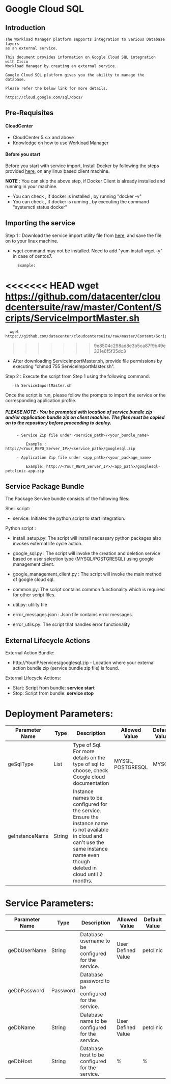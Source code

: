 # Google Cloud SQL

## Introduction

    The Workload Manager platform supports integration to various Database layers 
    as an external service.

    This document provides information on Google Cloud SQL integration with Cisco
    Workload Manager by creating an external service.

    Google Cloud SQL platform gives you the ability to manage the database.

    Please refer the below link for more details.

    https://cloud.google.com/sql/docs/
## Pre-Requisites

#### CloudCenter
- CloudCenter 5.x.x and above
- Knowledge on how to use Workload Manager

#### Before you start
Before you start with service import, Install Docker by following the steps provided [here](https://wwwin-github.cisco.com/CloudCenterSuite/Content-Factory/raw/master/dockerimages/Steps%20for%20Installation%20of%20Docker%20CE%20on%20CentOS7_V2.docx), on any linux based client machine.

**NOTE** : You can skip the above step, if Docker Client is already installed and running in your machine. 
- You can check , if docker is installed , by running "docker -v"
- You can check , if docker is running , by executing the command "systemctl status docker"

## Importing the service

Step 1 : Download the service import utility file  from [here](https://raw.githubusercontent.com/datacenter/cloudcentersuite/master/Content/Scripts/ServiceImportMaster.sh), and save the file on to your linux machine.
- wget command may not be installed. Need to add "yum install wget -y" in case of centos7.

	    Example: 
<<<<<<< HEAD
        wget https://github.com/datacenter/cloudcentersuite/raw/master/Content/Scripts/ServiceImportMaster.sh
=======
      wget https://github.com/datacenter/cloudcentersuite/raw/master/Content/Scripts/ServiceImportMaster.sh
>>>>>>> 9e8504c298ad8e3b5ca87f9b49e331e6f5f35dc3
				
- After downloading ServiceImportMaster.sh, provide file permissions by executing "chmod 755 ServiceImportMaster.sh".

Step 2 : Execute the script from Step 1 using the following command.

        sh ServiceImportMaster.sh

Once the script is run, please follow the prompts to import the service or the corresponding application profile.


##### PLEASE NOTE : You be prompted with location of service bundle zip and/or application bundle zip on client machine. The files must be copied on to the repository before proceeding to deploy.

         - Service Zip file under <service_path>/<your_bundle_name>
                    
             Example : http://<Your_REPO_Server_IP>/<service_path>/googlesql.zip 
    
         - Application Zip file under <app_path>/<your_package_name>
            
             Example: http://<Your_REPO_Server_IP>/<app_path>/googlesql-petclinic-app.zip
   
## Service Package Bundle

The Package Service bundle consists of the following files:

Shell script:

- service: Initiates the python script to start integration.

Python script :

- install_setup.py: The script will install necessary python packages also invokes external life cycle action.

- google_sql.py : The script will invoke the creation and deletion service based on user selection type (MYSQL/POSTGRESQL) using google management client.

- google_management_client.py : The script will invoke the main method of google cloud sql.

- common.py: The script contains common functionality which is required for other script files.

- util.py: utility file

- error_messages.json : Json file contains error messages.

- error_utils.py: The script that handles error functionality

## External Lifecycle Actions 

External Action Bundle:  
 - http://YourIP/services/googlesql.zip - Location where your external action bundle zip (service bundle zip file) is found.
 
External Lifecycle Actions: 
 - Start: Script from bundle: **service start**
 - Stop: Script from bundle: **service stop** 

#  Deployment Parameters:

| Parameter Name | Type | Description | Allowed Value |Default Value |
| ------ | ------ | ------ |------ | ------ |
| geSqlType | List | Type of Sql. For more details on the type of sql to choose, check Google cloud documentation | MYSQL, POSTGRESQL | MYSQL| 
| geInstanceName | String | Instance names to be configured for the service. Ensure the instance name is  not available in cloud and can't use the same instance name even though deleted in cloud until 2 months.|


#  Service Parameters:

| Parameter Name | Type | Description | Allowed Value |Default Value |
| ------ | ------ | ------ |------ | ------ |
| geDbUserName | String | Database username to be configured for the service. | User Defined Value | petclinic |
| geDbPassword| Password | Database password to be configured for the service. |
| geDbName | String | Database name to be configured for the service.| User Defined Value | petclinic |
| geDbHost | String | Database host to be configured for the service.| % | %


